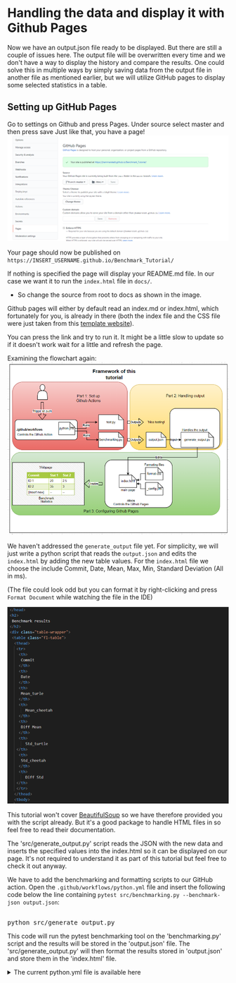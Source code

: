 # Handling the data and display it with Github Pages
<!--
Nice seeing the continuation of the image series and a clear and concise explanation about GitHub pages. Since you say that the tutorial does not cover bs4, which is completely reasonable, but it feels weird to copy or manually write that code if it is not explained. Maybe you can include that file automatically and only tell the user that it exists.

** Fixed: Added the generate_output.json file automatically so user won't have to fix it **
-->

Now we have an output.json file ready to be displayed. But there are still a couple of issues here. The output file will be overwritten every time and we don't have a way to display the history and compare the results. One could solve this in multiple ways by simply saving data from the output file in another file as mentioned earlier, but we will utilize GitHub pages to display some selected statistics in a table. 

## Setting up GitHub Pages
Go to settings on Github and press Pages. Under source select master and then press save
Just like that, you have a page!
<img src="https://github.com/jhammarstedt/katacoda-scenarios/blob/main/ghactionDemo/images/pages_intro1.PNG?raw=true" />

Your page should now be published on `https://INSERT_USERNAME.github.io/Benchmark_Tutorial/`

If nothing is specified the page will display your README.md file. In our case we want it to run the `index.html` file in `docs/`. 
* So change the source from root to docs as shown in the image. 

Github pages will either by default read an index.md or index.html, which fortunately for you, is already in there (both the index file and the CSS file were just taken from this [template website](https://uicookies.com/css-table-templates/)). 

You can press the link and try to run it. It might be a little slow to update so if it doesn't work wait for a little and refresh the page.

Examining the flowchart again:
<img src="https://github.com/jhammarstedt/katacoda-scenarios/blob/main/ghactionDemo/images/framework.PNG?raw=true" />

We haven't addressed the `generate_output` file yet. For simplicity, we will just write a python script that reads the `output.json` and edits the `index.html` by adding the new table values. For the `index.html` file we choose the include Commit, Date, Mean, Max, Min, Standard Deviation (All in ms). 

(The file could look odd but you can format it by right-clicking and press `Format Document` while watching the file in the IDE)

<img src="https://github.com/jhammarstedt/katacoda-scenarios/blob/main/ghactionDemo/images/index_prev.PNG?raw=true" />


This tutorial won't cover [BeautifulSoup](https://www.crummy.com/software/BeautifulSoup/bs4/doc/) so we have therefore provided you with the script already. But it's a good package to handle HTML files in so feel free to read their documentation.

<!-- 
Now let's create the python script.

`touch src/generate_output.py`{{execute}}

T

``` 
import json
from bs4 import BeautifulSoup
import os

"""
This file will read the latest output file generated by the workflow and take out relevant statistics.
As this tutorial is more to show off the workflow and how to set up a GitHub action than building websites,
we'll be simply inserting the new data in the index.html file instead of having a js file that would read the JSON file.
which requires some more integration.
"""

with open("output.json","r") as f: 
    data = json.load(f)

# First we get the new data statistics as a markdown to the index file
commit = data["commit_info"]["id"]
date = data["commit_info"]["time"]
mean = data["benchmarks"][0]["stats"]["mean"]
mini = data["benchmarks"][0]["stats"]["mean"]
maxi = data["benchmarks"][0]["stats"]["max"]
std = data["benchmarks"][0]["stats"]["stddev"]

# The format of the index.html is to place new entires in <tr> = <tablerow> which will be inside a tableBody
new_data = f"""<tr>
                <td>{commit} </td>
                <td>{date}</td>
                <td>{mean}</td>
                <td>{maxi}</td>
                <td>{mini}</td>
                <td>{std}</td>
            </tr>"""

# Using bs4 we can now just insert the new data to the table, maybe not best practice but it works :)
html = open('docs/index.html')
soup = BeautifulSoup(html,'html.parser')
soup.tbody.tr.append(BeautifulSoup( new_data,'html.parser'))
html.close()

new_html = soup.prettify(soup.original_encoding)
with open("docs/index.html",'w') as f:
      f.write(new_html)
      f.close()
```{{copy}}
-->

The 'src/generate_output.py' script reads the JSON with the new data and inserts the specified values into the index.html so it can be displayed on our page. It's not required to understand it as part of this tutorial but feel free to check it out anyway.

We have to add the benchmarking and formatting scripts to our GitHub action. Open the `.github/workflows/python.yml` file and insert the following code below the line containing `pytest src/benchmarking.py --benchmark-json output.json`:
<pre class="file" 
data-target = "clipboard">

python src/generate_output.py
</pre>

This code will run the pytest benchmarking tool on the 'benchmarking.py' script and the results will be stored in the 'output.json' file. The 'src/generate_output.py' will then format the results stored in 'output.json' and store them in the 'index.html' file. 

<details> 
<summary>The current python.yml file is available here</summary>
<pre class="file" 
data-target = "clipboard">

name: Python benchmarking using pytest
on: push
jobs:
        benchmark:
                name: pytest-benchmarking
                runs-on: ubuntu-latest
                steps:
                      - uses: actions/checkout@v2
                        with:
                                persist-credentials: false
                                fetch-depth: 0 
                      - uses: actions/setup-python@v1
                      - name: Installing and running pytest
                        run: |
                                pwd
                                python -m pip install --upgrade pip
                                if [ -f requirements.txt ]; 
                                then pip install -r requirements.txt; fi
                                python src/test.py
                                pytest src/benchmarking.py --benchmark-json output.json
                                python src/generate_output.py
                      - name: Commit files
                        run: |
                            git config --local user.email "41898282+github-actions[bot]@users.noreply.github.com"
                            git config --local user.name "github-actions[bot]"
                            git add .
                            git commit -m "Add new data" -a
                      - name: Push changes
                        uses: ad-m/github-push-action@master
                        with:
                                github_token: ${{ secrets.GITHUB_TOKEN }}
                                branch: ${{ github.ref }}
</pre>
</details>